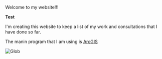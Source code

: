Welcome to my website!!! 

**Test**

I'm creating this website to keep a list of my work and consultations that I have done so far.

The manin program that I am using is [ArcGIS](http://www.ESRI.com)

![Glob](https://mpng.pngfly.com/20180320/wbe/kisspng-geographic-information-system-gis-day-geographic-d-earth-in-png-5ab1474ae81835.2110077515215675629507.jpg) 
